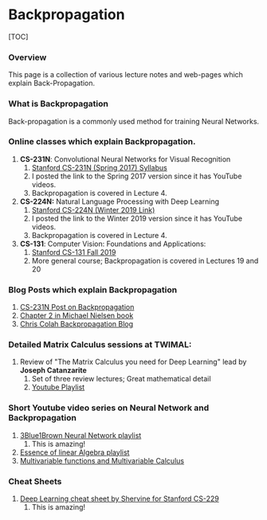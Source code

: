 # Backpropagation 

[TOC]

### Overview 

This page is a collection of various lecture notes and web-pages which explain Back-Propagation. 

### What is Backpropagation 

Back-propagation is a commonly used method for training Neural Networks. 

### Online classes which explain Backpropagation. 

1. **CS-231N**: Convolutional Neural Networks for Visual Recognition
   1. [Stanford CS-231N (Spring 2017) Syllabus](http://cs231n.stanford.edu/2017/syllabus.html)
   2. I posted the link to the Spring 2017 version since it has YouTube videos. 
   3. Backpropagation is covered in Lecture 4. 
2. **CS-224N:** Natural Language Processing with Deep Learning
   1. [Stanford CS-224N (Winter 2019 Link)](https://web.stanford.edu/class/archive/cs/cs224n/cs224n.1194/)
   2. I posted the link to the Winter 2019 version since it has YouTube videos. 
   3. Backpropagation is covered in Lecture 4. 
3. **CS-131**: Computer Vision: Foundations and Applications: 
   1. [Stanford CS-131 Fall 2019](http://vision.stanford.edu/teaching/cs131_fall1920/syllabus.html)
   2. More general course; Backpropagation is covered in Lectures 19 and 20

### Blog Posts which explain Backpropagation

1. [CS-231N Post on Backpropagation](https://cs231n.github.io/optimization-2/)
2. [Chapter 2 in Michael Nielsen book](http://neuralnetworksanddeeplearning.com/chap2.html)
3. [Chris Colah Backpropagation Blog](http://colah.github.io/posts/2015-08-Backprop/)

### Detailed Matrix Calculus sessions at TWIMAL: 

1. Review of "The Matrix Calculus you need for Deep Learning" lead by **Joseph Catanzarite**
   1. Set of three review lectures; Great mathematical detail
   2. [Youtube Playlist](https://www.youtube.com/playlist?list=PLesM8TI75z-HTvRV5bWPMmMx-dcTH3cHW)

### Short Youtube video series on Neural Network and Backpropagation

1. [3Blue1Brown Neural Network playlist](https://www.youtube.com/watch?v=aircAruvnKk&list=PLZHQObOWTQDNU6R1_67000Dx_ZCJB-3pi)
   1. This is amazing! 
2. [Essence of linear Algebra playlist](https://www.youtube.com/playlist?list=PLZHQObOWTQDPD3MizzM2xVFitgF8hE_ab)
3. [Multivariable functions and Multivariable Calculus](https://www.youtube.com/playlist?list=PLSQl0a2vh4HC5feHa6Rc5c0wbRTx56nF7)

### Cheat Sheets

1. [Deep Learning cheat sheet by Shervine for Stanford CS-229](https://stanford.edu/~shervine/teaching/cs-229/cheatsheet-deep-learning)
   1. This is amazing! 





### 



